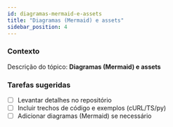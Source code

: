 ```yaml
---
id: diagramas-mermaid-e-assets
title: "Diagramas (Mermaid) e assets"
sidebar_position: 4
---
```


<!-- Conteúdo inicial (stub). Preencha com detalhes do projeto. -->

### Contexto
Descrição do tópico: **Diagramas (Mermaid) e assets**

### Tarefas sugeridas
- [ ] Levantar detalhes no repositório
- [ ] Incluir trechos de código e exemplos (cURL/TS/py)
- [ ] Adicionar diagramas (Mermaid) se necessário